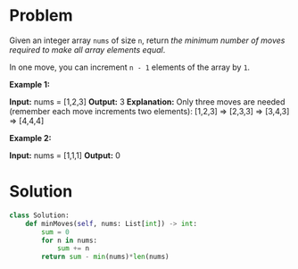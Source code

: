 # Problem
Given an integer array `nums` of size `n`, return _the minimum number of moves required to make all array elements equal_.

In one move, you can increment `n - 1` elements of the array by `1`.

**Example 1:**

**Input:** nums = [1,2,3]
**Output:** 3
**Explanation:** Only three moves are needed (remember each move increments two elements):
[1,2,3]  =>  [2,3,3]  =>  [3,4,3]  =>  [4,4,4]

**Example 2:**

**Input:** nums = [1,1,1]
**Output:** 0

# Solution
``` python
class Solution:
	def minMoves(self, nums: List[int]) -> int:
		sum = 0
		for n in nums:
			sum += n
		return sum - min(nums)*len(nums)
```